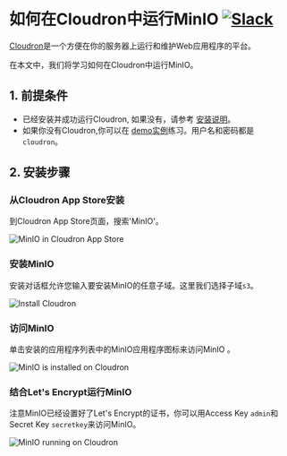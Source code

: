 # 如何在Cloudron中运行MinIO [![Slack](https://slack.min.io/slack?type=svg)](https://slack.min.io)

[Cloudron](https://cloudron.io)是一个方便在你的服务器上运行和维护Web应用程序的平台。 

在本文中，我们将学习如何在Cloudron中运行MinIO。

## 1. 前提条件

* 已经安装并成功运行Cloudron, 如果没有，请参考 [安装说明](https://cloudron.io/get.html#selfhost)。
* 如果你没有Cloudron,你可以在 [demo实例](https://my-demo.cloudron.me)练习。用户名和密码都是`cloudron`。

## 2. 安装步骤

### 从Cloudron App Store安装

到Cloudron App Store页面，搜索'MinIO'。

![MinIO in Cloudron App Store](screenshots/cloudron/appstore.png?raw=true "在Cloudron应用商店搜索MinIO")


### 安装MinIO

安装对话框允许您输入要安装MinIO的任意子域。这里我们选择子域`s3`。

  ![Install Cloudron](screenshots/cloudron/install.png?raw=true "在任意子域安装MinIO")

### 访问MinIO

单击安装的应用程序列表中的MinIO应用程序图标来访问MinIO 。

  ![MinIO is installed on Cloudron](screenshots/cloudron/installed.png?raw=true "MinIO is installed and running")

### 结合Let's Encrypt运行MinIO

注意MinIO已经设置好了Let's Encrypt的证书，你可以用Access Key `admin`和Secret Key `secretkey`来访问MinIO。

  ![MinIO running on Cloudron](screenshots/cloudron/running.png?raw=true "MinIO使用Let's Encrypt")

